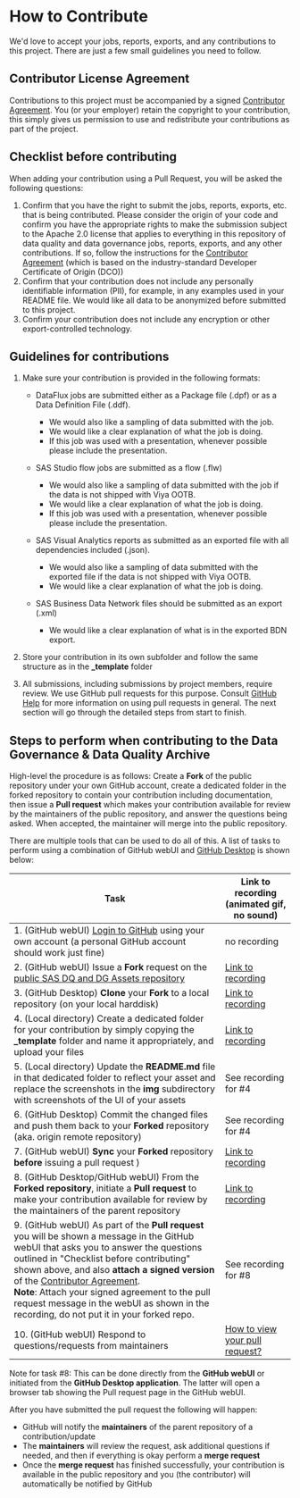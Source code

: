 # How to Contribute

We'd love to accept your jobs, reports, exports, and any contributions to this project. There are just a few small guidelines you need to follow.

## Contributor License Agreement

Contributions to this project must be accompanied by a signed [Contributor Agreement](ContributorAgreement.txt).
You (or your employer) retain the copyright to your contribution, this simply gives us permission to use and redistribute your contributions as part of the project.

## Checklist before contributing

When adding your contribution using a Pull Request, you will be asked the following questions:

1. Confirm that you have the right to submit the jobs, reports, exports, etc. that is being contributed. Please consider the origin of your code and confirm you have the appropriate rights to make the submission subject to the Apache 2.0 license that applies to everything in this repository of data quality and data governance jobs, reports, exports, and any other contributions. If so, follow the instructions for the [Contributor Agreement](ContributorAgreement.txt) (which is based on the industry-standard Developer Certificate of Origin (DCO))
2. Confirm that your contribution does not include any personally identifiable information (PII), for example, in any examples used in your README file.  We would like all data to be anonymized before submitted to this project.
3. Confirm your contribution does not include any encryption or other export-controlled technology.  

## Guidelines for contributions

1. Make sure your contribution is provided in the following formats:
    - DataFlux jobs are submitted either as a Package file (.dpf) or as a Data Definition File (.ddf).  
      - We would also like a sampling of data submitted with the job.
      - We would like a clear explanation of what the job is doing.
      - If this job was used with a presentation, whenever possible please include the presentation.

    - SAS Studio flow jobs are submitted as a flow (.flw)
      - We would also like a sampling of data submitted with the job if the data is not shipped with Viya OOTB.
      - We would like a clear explanation of what the job is doing.
      - If this job was used with a presentation, whenever possible please include the presentation.

    - SAS Visual Analytics reports as submitted as an exported file with all dependencies included (.json).
      - We would also like a sampling of data submitted with the exported file if the data is not shipped with Viya OOTB.
      - We would like a clear explanation of what the job is doing.

    - SAS Business Data Network files should be submitted as an export (.xml)
      - We would like a clear explanation of what is in the exported BDN export.

2. Store your contribution in its own subfolder and follow the same structure as in the **_template** folder
3. All submissions, including submissions by project members, require review. We use GitHub pull requests for this purpose.
     Consult [GitHub Help](https://help.github.com/articles/about-pull-requests/) for more information on using pull requests in general.
     The next section will go through the detailed steps from start to finish.  

## Steps to perform when contributing to the Data Governance & Data Quality Archive

High-level the procedure is as follows: Create a **Fork** of the public repository under your own GitHub account, create a dedicated folder in the forked repository to contain your contribution including documentation, then issue a **Pull request** which makes your contribution available for review by the maintainers of the public repository, and answer the questions being asked. When accepted, the maintainer will merge into the public repository. 

There are multiple tools that can be used to do all of this. A list of tasks to perform using a combination of GitHub webUI and [GitHub Desktop](https://desktop.github.com/) is shown below: 

|Task | Link to recording (animated gif, no sound) |
| --- | --- |
| 1. (GitHub webUI) [Login to GitHub](https://github.com/) using your own account (a personal GitHub account should work just fine) |  no recording |
| 2. (GitHub webUI) Issue a **Fork** request on the [public SAS DQ and DG Assets repository](https://github.com/sassoftware/sas-dqdg-assets) | [Link to recording](docs/contributing/1.%20Fork%20repository%20-%20GitHub%20webUI.gif) |
| 3. (GitHub Desktop) **Clone** your **Fork** to a local repository (on your local harddisk) | [Link to recording](docs/contributing/2.%20Clone%20forked%20repo%20to%20local%20disk%20-%20GitHub%20Desktop%20app.gif) |
| 4. (Local directory) Create a dedicated folder for your contribution by simply copying the **_template** folder and name it appropriately, and upload your files | [Link to recording](docs/contributing/3.%20Add%20custom%20step%20to%20local%20directory%20and%20push%20to%20forked%20repo%20-%20GitHub%20Desktop%20app.gif) |
| 5. (Local directory) Update the **README.md** file in that dedicated folder to reflect your asset and replace the screenshots in the **img** subdirectory with screenshots of the UI of your assets | See recording for #4 |
| 6. (GitHub Desktop) Commit the changed files and push them back to your **Forked** repository (aka. origin remote repository) | See recording for #4 |
| 7. (GitHub webUI) **Sync** your **Forked** repository **before** issuing a pull request ) | [Link to recording](docs/contributing/3c.%20Sync%20fork%20before%20issuing%20pull%20request.gif) |
| 8. (GitHub Desktop/GitHub webUI) From the **Forked repository**, initiate a **Pull request** to make your contribution available for review by the maintainers of the parent repository | [Link to recording](docs/contributing/4.%20Create%20pull%20request%20and%20attach%20DCO%20-%20GitHub%20webUI.gif) |
| 9. (GitHub webUI) As part of the **Pull request** you will be shown a message in the GitHub webUI that asks you to answer the questions outlined in "Checklist before contributing" shown above, and also **attach a signed version** of the [Contributor Agreement](ContributorAgreement.txt). <br/>**Note**: Attach your signed agreement to the pull request message in the webUI as shown in the recording, do not put it in your forked repo. | See recording for #8 |
| 10. (GitHub webUI) Respond to questions/requests from maintainers | [How to view your pull request?](docs/contributing/5.%20How%20to%20view%20your%20pull%20request%20-%20GitHub%20webUI.gif) |   

Note for task #8: This can be done directly from the **GitHub webUI** or initiated from the **GitHub Desktop application**. The latter will open a browser tab showing the Pull request page in the GitHub webUI.

After you have submitted the pull request the following will happen:
  * GitHub will notify the **maintainers** of the parent repository of a contribution/update
  * The **maintainers** will review the request, ask additional questions if needed, and then if everything is okay
    perform a **merge request** 
  * Once the **merge request** has finished successfully, your contribution is available in the public repository and you (the contributor) 
    will automatically be notified by GitHub 
